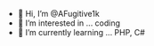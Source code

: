 - 👋 Hi, I’m @AFugitive1k
- 👀 I’m interested in ... coding
- 🌱 I’m currently learning ... PHP, C#

<!---
AFugitive1k/AFugitive1k is a ✨ special ✨ repository because its `README.md` (this file) appears on your GitHub profile.
You can click the Preview link to take a look at your changes.
--->
